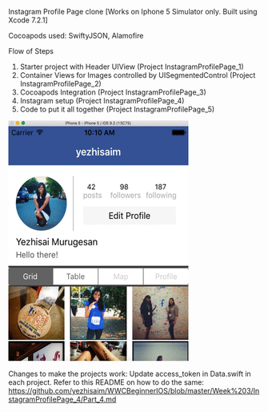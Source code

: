 

Instagram Profile Page clone [Works on Iphone 5 Simulator only. Built using Xcode 7.2.1]

Cocoapods used: SwiftyJSON, Alamofire

Flow of Steps
  1. Starter project with Header UIView (Project InstagramProfilePage_1)
  2. Container Views for Images controlled by UISegmentedControl (Project InstagramProfilePage_2)
  3. Cocoapods Integration (Project InstagramProfilePage_3)
  4. Instagram setup (Project InstagramProfilePage_4)
  5. Code to put it all together (Project InstagramProfilePage_5)




![Demo](https://raw.githubusercontent.com/yezhisaim/WWCBeginnerIOS/dc7a36f6c0d426dc15a642abb3f15565d1e7453f/Week%203/instagram-profile-view-gif.gif)




Changes to make the projects work: Update access_token in Data.swift in each project. Refer to this README on how to do the same: https://github.com/yezhisaim/WWCBeginnerIOS/blob/master/Week%203/InstagramProfilePage_4/Part_4.md

